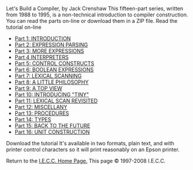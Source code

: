 Let's Build a Compiler, by Jack Crenshaw
This fifteen-part series, written from 1988 to 1995, is a non-technical introduction to compiler construction. You can read the parts on-line or download them in a ZIP file.
Read the tutorial on-line
<ul>
<li>
  <a href="https://github.com/ranon-rat/letsBuildACompiler/blob/main/INTRODUCTION.md">Part 1: INTRODUCTION
 </a>
</li>
<li>
  <a href="tutor2.txt">Part 2: EXPRESSION PARSING</a>
</li>
  <li><a href="tutor3.txt">Part 3: MORE EXPRESSIONS</a>
</li>
<li><a href="tutor4.txt">Part 4 INTERPRETERS</a>
</li><li><a href="tutor5.txt">Part 5: CONTROL CONSTRUCTS</a>
</li><li><a href="tutor6.txt">Part 6: BOOLEAN EXPRESSIONS</a>
</li><li><a href="tutor7.txt">Part 7: LEXICAL SCANNING</a>
</li><li><a href="tutor8.txt">Part 8: A LITTLE PHILOSOPHY</a>
</li><li><a href="tutor9.txt">Part 9: A TOP VIEW</a>
</li><li><a href="tutor10.txt">Part 10: INTRODUCING "TINY"</a>
</li><li><a href="tutor11.txt">Part 11: LEXICAL SCAN REVISITED</a>
</li><li><a href="tutor12.txt">Part 12: MISCELLANY</a>
</li><li><a href="tutor13.txt">Part 13: PROCEDURES</a>
</li><li><a href="tutor14.txt">Part 14: TYPES</a>
</li><li><a href="tutor15.txt">Part 15: BACK TO THE FUTURE</a>
</li><li><a href="tutor16.txt">Part 16: UNIT CONSTRUCTION </a>
</li></ul>
Download the tutorial
It's available in two formats, plain text, and with printer control characters so it will print reasonably on an Epson printer.

  
 Return to the [I.E.C.C. Home Page.](https://compilers.iecc.com/)
This page © 1997-2008 I.E.C.C.

